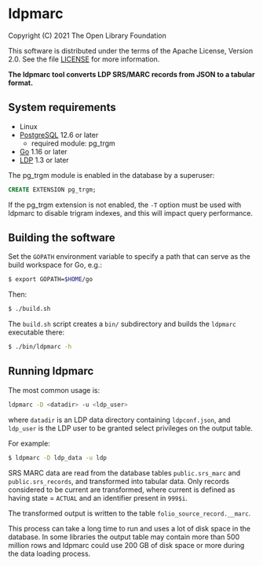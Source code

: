 ldpmarc
=======

Copyright (C) 2021 The Open Library Foundation  

This software is distributed under the terms of the Apache License, 
Version 2.0.  See the file [LICENSE](LICENSE) for more information.


__The ldpmarc tool converts LDP SRS/MARC records from JSON to a 
tabular format.__


System requirements
-------------------

* Linux
* [PostgreSQL](https://www.postgresql.org/) 12.6 or later
  * required module: pg_trgm
* [Go](https://golang.org/) 1.16 or later
* [LDP](https://github.com/library-data-platform/ldp) 1.3 or later

The pg_trgm module is enabled in the database by a superuser:

```sql
CREATE EXTENSION pg_trgm;
```

If the pg_trgm extension is not enabled, the `-T` option must be used
with ldpmarc to disable trigram indexes, and this will impact query
performance.


Building the software
---------------------

Set the `GOPATH` environment variable to specify a path that can serve 
as the build workspace for Go, e.g.:

```bash
$ export GOPATH=$HOME/go
```

Then:

```bash
$ ./build.sh
```

The `build.sh` script creates a `bin/` subdirectory and builds the 
`ldpmarc` executable there:

```bash
$ ./bin/ldpmarc -h
```


Running ldpmarc
---------------

The most common usage is:

```bash
ldpmarc -D <datadir> -u <ldp_user>
```

where `datadir` is an LDP data directory containing `ldpconf.json`,
and `ldp_user` is the LDP user to be granted select privileges on the
output table.

For example:

```bash
$ ldpmarc -D ldp_data -u ldp
```

SRS MARC data are read from the database tables `public.srs_marc` and
`public.srs_records`, and transformed into tabular data.  Only records
considered to be current are transformed, where current is defined as
having state = `ACTUAL` and an identifier present in `999$i`.

The transformed output is written to the table
`folio_source_record.__marc`.

This process can take a long time to run and uses a lot of disk space
in the database.  In some libraries the output table may contain more
than 500 million rows and ldpmarc could use 200 GB of disk space or
more during the data loading process.


